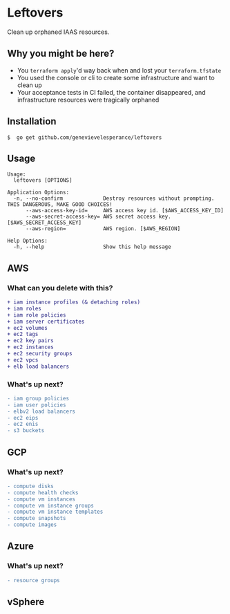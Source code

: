 # Leftovers

Clean up orphaned IAAS resources.

## Why you might be here?
- You `terraform apply`'d way back when and lost your `terraform.tfstate`
- You used the console or cli to create some infrastructure and want to clean up
- Your acceptance tests in CI failed, the container disappeared, and
infrastructure resources were tragically orphaned

## Installation

```
$  go get github.com/genevievelesperance/leftovers
```

## Usage

```
Usage:
  leftovers [OPTIONS]

Application Options:
  -n, --no-confirm             Destroy resources without prompting. THIS DANGEROUS, MAKE GOOD CHOICES!
      --aws-access-key-id=     AWS access key id. [$AWS_ACCESS_KEY_ID]
      --aws-secret-access-key= AWS secret access key. [$AWS_SECRET_ACCESS_KEY]
      --aws-region=            AWS region. [$AWS_REGION]

Help Options:
  -h, --help                   Show this help message
```

## AWS
### What can you delete with this?

```diff
+ iam instance profiles (& detaching roles)
+ iam roles
+ iam role policies
+ iam server certificates
+ ec2 volumes
+ ec2 tags
+ ec2 key pairs
+ ec2 instances
+ ec2 security groups
+ ec2 vpcs
+ elb load balancers
```

### What's up next?

```diff
- iam group policies
- iam user policies
- elbv2 load balancers
- ec2 eips
- ec2 enis
- s3 buckets
```

## GCP
### What's up next?

```diff
- compute disks
- compute health checks
- compute vm instances
- compute vm instance groups
- compute vm instance templates
- compute snapshots
- compute images
```

## Azure
### What's up next?

```diff
- resource groups
```

## vSphere
